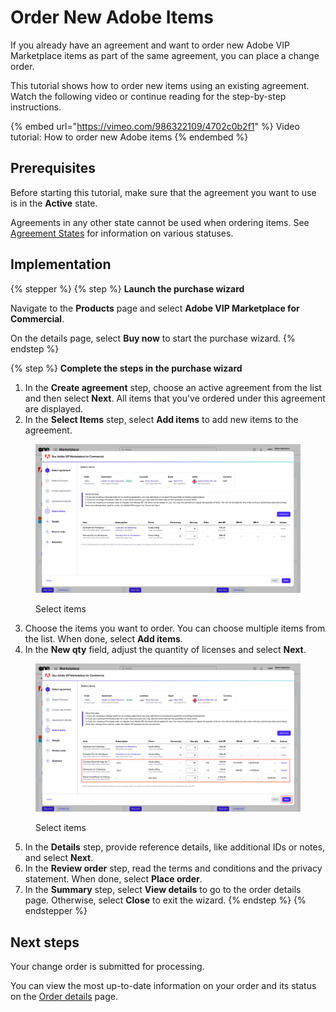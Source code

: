 # Order New Adobe Items

If you already have an agreement and want to order new Adobe VIP Marketplace items as part of the same agreement, you can place a change order.&#x20;

This tutorial shows how to order new items using an existing agreement. Watch the following video or continue reading for the step-by-step instructions.&#x20;

{% embed url="https://vimeo.com/986322109/4702c0b2f1" %}
Video tutorial: How to order new Adobe items
{% endembed %}

## Prerequisites

Before starting this tutorial, make sure that the agreement you want to use is in the **Active** state.&#x20;

Agreements in any other state cannot be used when ordering items. See [Agreement States](../../../modules-and-features/marketplace/agreements/agreement-states.md) for information on various statuses.&#x20;

## Implementation

{% stepper %}
{% step %}
**Launch the purchase wizard**

Navigate to the **Products** page and select **Adobe VIP Marketplace for Commercial**.

On the details page, select **Buy now** to start the purchase wizard.
{% endstep %}

{% step %}
**Complete the steps in the purchase wizard**

1. In the **Create agreement** step, choose an active agreement from the list and then select **Next**. All items that you've ordered under this agreement are displayed.
2. In the **Select Items** step, select **Add items** to add new items to the agreement.

<figure><img src="../../../.gitbook/assets/image (1058).png" alt=""><figcaption><p>Select items</p></figcaption></figure>

3. Choose the items you want to order. You can choose multiple items from the list. When done, select **Add items**.&#x20;
4. In the **New qty** field, adjust the quantity of licenses and select **Next**.&#x20;

<figure><img src="../../../.gitbook/assets/adobe_add_items.png" alt=""><figcaption><p>Select items</p></figcaption></figure>

5. In the **Details** step, provide reference details, like additional IDs or notes, and select **Next**.
6. In the **Review order** step, read the terms and conditions and the privacy statement. When done, select **Place order**.
7. In the **Summary** step, select **View details** to go to the order details page. Otherwise, select **Close** to exit the wizard.
{% endstep %}
{% endstepper %}

## Next steps

Your change order is submitted for processing.

You can view the most up-to-date information on your order and its status on the [Order details](../../../modules-and-features/marketplace/orders/#subscription-details) page.
